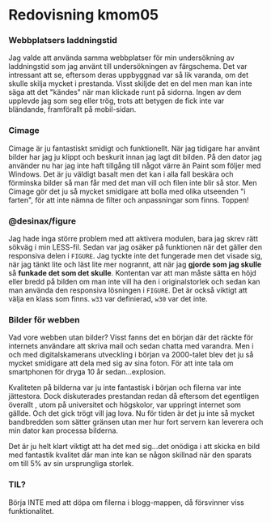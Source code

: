 ---
---
Redovisning kmom05
=========================

### Webbplatsers laddningstid

Jag valde att använda samma webbplatser för min undersökning av laddningstid som jag använt till undersökningen av färgschema. Det var intressant att se, eftersom deras uppbyggnad var så lik varanda, om det skulle skilja mycket i prestanda. Visst skiljde det en del men man kan inte säga att det "kändes" när man klickade runt på sidorna. Ingen av dem upplevde jag som seg eller trög, trots att betygen de fick inte var bländande, framförallt på mobil-sidan.

### Cimage

Cimage är ju fantastiskt smidigt och funktionellt. När jag tidigare har använt bilder har jag ju klippt och beskurit innan jag lagt dit bilden. På den dator jag använder nu har jag inte haft tillgång till något värre än Paint som följer med Windows. Det är ju väldigt basalt men det kan i alla fall beskära och förminska bilder så man får med det man vill och filen inte blir så stor. Men Cimage gör det ju så mycket smidigare att bolla med olika utseenden "i farten", för att inte nämna de filter och anpassningar som finns. Toppen!

###  @desinax/figure

Jag hade inga större problem med att aktivera modulen, bara jag skrev rätt sökväg i min LESS-fil. Sedan var jag osäker på funktionen när det gäller den responsiva delen i `FIGURE`. Jag tyckte inte det fungerade men det visade sig, när jag tänkt lite och läst lite mer nogrannt, att när jag **gjorde som jag skulle** så **funkade det som det skulle**. Kontentan var att man måste sätta en höjd eller bredd på bilden om man inte vill ha den i originalstorlek och sedan kan man använda den responsiva lösningen i `FIGURE`. Det är också viktigt att välja en klass som finns. `w33`  var definierad, `w30` var det inte.

### Bilder för webben

Vad vore webben utan bilder? Visst fanns det en början där det räckte för internets användare att skriva mail och sedan chatta med varandra. Men i och med digitalskamerans utveckling i början va 2000-talet blev det ju så mycket smidigare att dela med sig av sina foton. För att inte tala om smartphonen för dryga 10 år sedan...explosion.

Kvaliteten på bilderna var ju inte fantastisk i början och filerna var inte jättestora. Dock diskuterades prestandan redan då eftersom det egentligen överallt , utom på universitet och högskolor, var uppringt internet som gällde. Och det gick trögt vill jag lova.
Nu för tiden är det ju inte så mycket bandbredden som sätter gränsen utan mer hur fort servern kan leverera och min dator kan processa bilderna.

Det är ju helt klart viktigt att ha det med sig...det onödiga i att skicka en bild med fantastik kvalitet där man inte kan se någon skillnad när den sparats om till 5% av sin ursprungliga storlek.

### TIL?

Börja INTE med att döpa om filerna i blogg-mappen, då försvinner viss funktionalitet.
